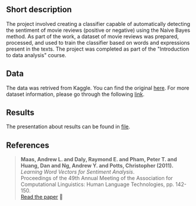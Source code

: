 ## Short description
The project involved creating a classifier capable of automatically detecting the sentiment of movie reviews (positive or negative) using the Naive Bayes method. As part of the work, a dataset of movie reviews was prepared, processed, and used to train the classifier based on words and expressions present in the texts. 
The project was completed as part of the "Introduction to data analysis" course.
## Data
The data was retrived from Kaggle. You can find the original [here](https://www.kaggle.com/datasets/lakshmi25npathi/imdb-dataset-of-50k-movie-reviews).
For more dataset information, please go through the following [link](http://ai.stanford.edu/~amaas/data/sentiment/).
## Results 
The presentation about results can be found in [file](report_eng.pdf).

## References
> **Maas, Andrew L.  and  Daly, Raymond E.  and  Pham, Peter T.  and  Huang, Dan  and  Ng, Andrew Y.  and  Potts, Christopher (2011).**  
> *Learning Word Vectors for Sentiment Analysis*.  
> Proceedings of the 49th Annual Meeting of the Association for Computational Linguistics: Human Language Technologies, pp. 142-150.  
> [Read the paper](http://www.aclweb.org/anthology/P11-1015) 📖 
